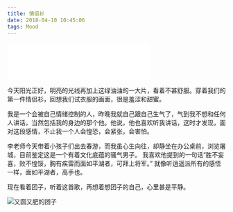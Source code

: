 ```yaml
---
title: 情侣衫
date: 2018-04-10 10:45:06
tags: Mood
---
```


<iframe frameborder="no" border="0" marginwidth="0" marginheight="0" width=330 height=86 src="//music.163.com/outchain/player?type=2&id=233974&auto=0&height=66"></iframe>

今天阳光正好，明亮的光线再加上这绿油油的一大片，看着不甚舒服。穿着我们的第一件情侣衫，回想我们试衣服的画面，很是羞涩和甜蜜。

我是一个会被自己情绪控制的人，昨晚我就自己跟自己生气了，气到我不想和任何人讲话，当然包括我的身边的那个他。他说，他也喜欢听我讲话，这时才发现，面对这段感情，不止我一个人会惶恐，会紧张，会害怕。


李老师今天带着小孩子们出去春游，而我虽心生向往，却静坐在办公桌前，浏览屠城，目前鉴定这是一个有着文化底蕴的骚气男子。
我喜欢他提到的一句话“胜不妄喜，败不惶馁，胸有疾雷而面如平湖者，可拜上将军。” 就像听逍遥派所有的感悟一样，面如平湖者，高手也。

现在看着团子，听着这首歌，再想着想团子的自己，心里甚是平静。

![又圆又肥的团子](http://pic.blackist.top/%E5%9B%A2%E5%AD%90.jpg)



